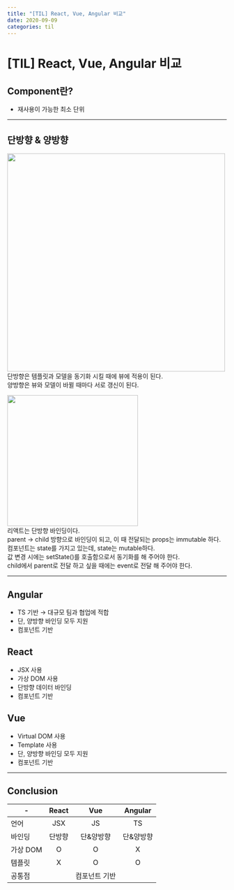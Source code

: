 ```yaml
---
title: "[TIL] React, Vue, Angular 비교"
date: 2020-09-09
categories: til
---
```


# [TIL] React, Vue, Angular 비교

## Component란?
- 재사용이 가능한 최소 단위
  
---

## 단방향 & 양방향
<image src="https://user-images.githubusercontent.com/41617388/92496044-97f62900-f232-11ea-966e-1432af599089.png" width=500><br>
단방향은 템플릿과 모델을 동기화 시킬 때에 뷰에 적용이 된다.<br>
양방향은 뷰와 모델이 바뀔 때마다 서로 갱신이 된다. <br>

<image src="https://user-images.githubusercontent.com/41617388/92496186-cb38b800-f232-11ea-8f5d-a4a3d0739fb8.png" width=300><br>
리액트는 단방향 바인딩이다.<br>
parent &#8594; child 방향으로 바인딩이 되고, 이 때 전달되는 props는 immutable 하다.<br>
컴포넌트는 state를 가지고 있는데, state는 mutable하다.<br>
값 변경 시에는 setState()를 호출함으로서 동기화를 해 주어야 한다.<br>
child에서 parent로 전달 하고 싶을 때에는 event로 전달 해 주어야 한다.<br>

---

## Angular
- TS 기반 &#8594; 대규모 팀과 협업에 적합
- 단, 양방향 바인딩 모두 지원
- 컴포넌트 기반

## React
- JSX 사용
- 가상 DOM 사용
- 단방향 데이터 바인딩
- 컴포넌트 기반

## Vue
- Virtual DOM 사용
- Template 사용
- 단, 양방향 바인딩 모두 지원
- 컴포넌트 기반

---

## Conclusion

|-|React|Vue|Angular|
|---|:-:|:-:|:-:|
|언어|JSX|JS|TS|
|바인딩|단방향|단&양방향|단&양방향|
|가상 DOM|O|O|X|
|템플릿|X|O|O|
|공통점||컴포넌트 기반|